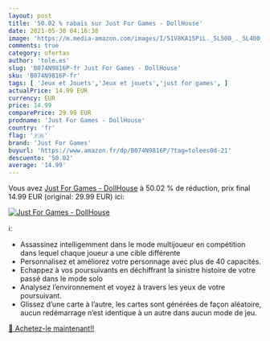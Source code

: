```yaml
---
layout: post
title: '50.02 % rabais sur Just For Games - DollHouse'
date: 2021-05-30 04:16:38
image: 'https://m.media-amazon.com/images/I/51V8KA15PiL._SL500_._SL400_.jpg'
comments: true
category: ofertas
author: 'tole.es'
slug: 'B074N9816P-fr Just For Games - DollHouse'
sku: 'B074N9816P-fr'
tags: [ 'Jeux et Jouets','Jeux et jouets','just for games', ]
actualPrice: 14.99 EUR
currency: EUR
price: 14.99
comparePrice: 29.99 EUR
prodname: 'Just For Games - DollHouse'
country: 'fr'
flag: '🇫🇷'
brand: 'Just For Games'
buyurl: 'https://www.amazon.fr/dp/B074N9816P/?tag=tolees0d-21'
descuento: '50.02'
average: '14.99'
---
```


Vous avez [Just For Games - DollHouse](https://www.amazon.fr/dp/B074N9816P/?tag=tolees0d-21)  à  50.02 % de réduction, prix final  14.99 EUR (original: 29.99 EUR) ici:

[![Just For Games - DollHouse](https://m.media-amazon.com/images/I/51V8KA15PiL._SL500_._SL400_.jpg)](https://www.amazon.fr/dp/B074N9816P/?tag=tolees0d-21)

ℹ️:

- Assassinez intelligemment dans le mode multijoueur en compétition dans lequel chaque joueur a une cible différente
- Personnalisez et améliorez votre personnage avec plus de 40 capacités.
- Echappez à vos poursuivants en déchiffrant la sinistre histoire de votre passé dans le mode solo
- Analysez l’environnement et voyez à travers les yeux de votre poursuivant.
- Glissez d’une carte à l’autre, les cartes sont générées de façon aléatoire, aucun redémarrage n’est identique à un autre dans aucun mode de jeu.

[🛒 Achetez-le maintenant!!](https://www.amazon.fr/dp/B074N9816P/?tag=tolees0d-21)
